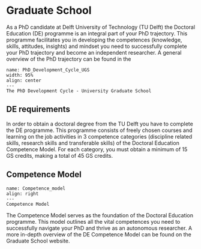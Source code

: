 # Graduate School

As a PhD candidate at Delft University of Technology (TU Delft) the Doctoral Education (DE) programme is an integral part of your PhD trajectory. This programme facilitates you in developing the competences (knowledge, skills, attitudes, insights) and mindset you need to successfully complete your PhD trajectory and become an independent researcher. A general overview of the PhD trajectory can be found in the 

```{figure} Figures/GS_developmentcycle.png
name: PhD_Development_Cycle_UGS
width: 95%
align: center
---
The PhD Development Cycle - University Graduate School
```

## DE requirements
In order to obtain a doctoral degree from the TU Delft you have to complete the DE programme. This programme consists of freely chosen courses and learning on the job activities in 3 competence categories (discipline related skills, research skills and transferable skills) of the Doctoral Education Competence Model. For each category, you must obtain a minimum of 15 GS credits, making a total of 45 GS credits.

## Competence Model
```{figure} Figures/Competence_model.png
name: Competence_model
align: right
---
Competence Model
```
The Competence Model serves as the foundation of the Doctoral Education programme. This model outlines all the vital competences you need to successfully navigate your PhD and thrive as an autonomous researcher. A more in-depth overview of the DE Competence Model can be found on the Graduate School website.


